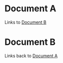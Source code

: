 # Document A

Links to [Document B](#document-b)


# Document B

Links back to [Document A](#document-a)
